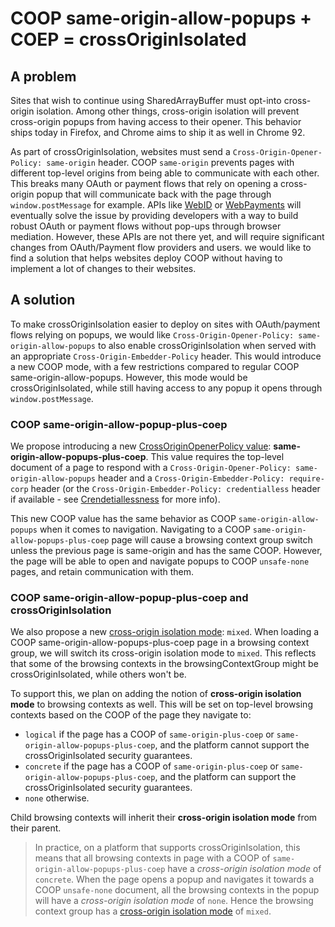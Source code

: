 # COOP same-origin-allow-popups + COEP = crossOriginIsolated

## A problem

Sites that wish to continue using SharedArrayBuffer must opt-into cross-origin isolation. Among other things, cross-origin isolation will prevent cross-origin popups from having access to their opener. This behavior ships today in Firefox, and Chrome aims to ship it as well in Chrome 92.

As part of crossOriginIsolation, websites must send a `Cross-Origin-Opener-Policy: same-origin` header. COOP `same-origin` prevents pages with different top-level origins from being able to communicate with each other. This breaks many OAuth or payment flows that rely on opening a cross-origin popup that will communicate back with the page through `window.postMessage` for example. APIs like [WebID](https://github.com/WICG/WebID/blob/main/README.md) or [WebPayments](https://github.com/w3c/webpayments/blob/gh-pages/proposals/arch2020.md) will eventually solve the issue by providing developers with a way to build robust OAuth or payment flows without pop-ups through browser mediation. However, these APIs are not there yet, and will require significant changes from OAuth/Payment flow providers and users. we would like to find a solution that helps websites deploy COOP without having to implement a lot of changes to their websites.

## A solution

To make crossOriginIsolation easier to deploy on sites with OAuth/payment flows relying on popups, we would like `Cross-Origin-Opener-Policy: same-origin-allow-popups` to also enable crossOriginIsolation when served with an appropriate `Cross-Origin-Embedder-Policy` header. This would introduce a new COOP mode, with a few restrictions compared to regular COOP same-origin-allow-popups. However, this mode would be crossOriginIsolated, while still having access to any popup it opens through `window.postMessage`.

### COOP same-origin-allow-popup-plus-coep

We propose introducing a new [CrossOriginOpenerPolicy value](https://html.spec.whatwg.org/multipage/origin.html#cross-origin-opener-policy-value): **same-origin-allow-popups-plus-coep**. This value requires the top-level document of a page to respond with a `Cross-Origin-Opener-Policy: same-origin-allow-popups` header and a `Cross-Origin-Embedder-Policy: require-corp` header (or the `Cross-Origin-Embedder-Policy: credentialless` header if available - see [Crendetiallessness](https://github.com/mikewest/credentiallessness) for more info).

This new COOP value has the same behavior as COOP `same-origin-allow-popups` when it comes to navigation. Navigating to a COOP `same-origin-allow-popups-plus-coep` page will cause a browsing context group switch unless the previous page is same-origin and has the same COOP. However, the page will be able to open and navigate popups to COOP `unsafe-none` pages, and retain communication with them.

### COOP same-origin-allow-popup-plus-coep and crossOriginIsolation

We also propose a new [cross-origin isolation mode](https://html.spec.whatwg.org/multipage/browsers.html#cross-origin-isolation-mode): `mixed`. When loading a COOP same-origin-allow-popups-plus-coep page in a browsing context group, we will switch its cross-origin isolation mode to `mixed`. This reflects that some of the browsing contexts in the browsingContextGroup might be crossOriginIsolated, while others won't be.

To support this, we plan on adding the notion of **cross-origin isolation mode** to browsing contexts as well. This will be set on top-level browsing contexts based on the COOP of the page they navigate to:
* `logical` if the page has a COOP of `same-origin-plus-coep` or `same-origin-allow-popups-plus-coep`, and the platform cannot support the crossOriginIsolated security guarantees.
* `concrete` if the page has a COOP of `same-origin-plus-coep` or `same-origin-allow-popups-plus-coep`, and the platform can support the crossOriginIsolated security guarantees.
* `none` otherwise.

Child browsing contexts will inherit their **cross-origin isolation mode** from their parent.

> In practice, on a platform that supports crossOriginIsolation, this means that all browsing contexts in page with a COOP of `same-origin-allow-popups-plus-coep` have a *cross-origin isolation mode* of `concrete`. When the page opens a popup and navigates it towards a COOP `unsafe-none` document, all the browsing contexts in the popup will have a *cross-origin isolation mode* of `none`. Hence the browsing context group has a [cross-origin isolation mode](https://html.spec.whatwg.org/multipage/browsers.html#cross-origin-isolation-mode) of `mixed`.
